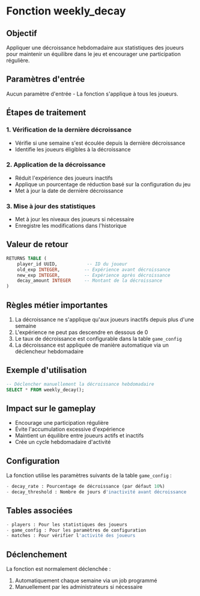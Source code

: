 # Fonction weekly_decay

## Objectif
Appliquer une décroissance hebdomadaire aux statistiques des joueurs pour maintenir un équilibre dans le jeu et encourager une participation régulière.

## Paramètres d'entrée
Aucun paramètre d'entrée - La fonction s'applique à tous les joueurs.

## Étapes de traitement

### 1. Vérification de la dernière décroissance
- Vérifie si une semaine s'est écoulée depuis la dernière décroissance
- Identifie les joueurs éligibles à la décroissance

### 2. Application de la décroissance
- Réduit l'expérience des joueurs inactifs
- Applique un pourcentage de réduction basé sur la configuration du jeu
- Met à jour la date de dernière décroissance

### 3. Mise à jour des statistiques
- Met à jour les niveaux des joueurs si nécessaire
- Enregistre les modifications dans l'historique

## Valeur de retour
```sql
RETURNS TABLE (
    player_id UUID,           -- ID du joueur
    old_exp INTEGER,         -- Expérience avant décroissance
    new_exp INTEGER,         -- Expérience après décroissance
    decay_amount INTEGER     -- Montant de la décroissance
)
```

## Règles métier importantes
1. La décroissance ne s'applique qu'aux joueurs inactifs depuis plus d'une semaine
2. L'expérience ne peut pas descendre en dessous de 0
3. Le taux de décroissance est configurable dans la table `game_config`
4. La décroissance est appliquée de manière automatique via un déclencheur hebdomadaire

## Exemple d'utilisation
```sql
-- Déclencher manuellement la décroissance hebdomadaire
SELECT * FROM weekly_decay();
```

## Impact sur le gameplay
- Encourage une participation régulière
- Évite l'accumulation excessive d'expérience
- Maintient un équilibre entre joueurs actifs et inactifs
- Crée un cycle hebdomadaire d'activité

## Configuration
La fonction utilise les paramètres suivants de la table `game_config` :
```sql
- decay_rate : Pourcentage de décroissance (par défaut 10%)
- decay_threshold : Nombre de jours d'inactivité avant décroissance
```

## Tables associées
```sql
- players : Pour les statistiques des joueurs
- game_config : Pour les paramètres de configuration
- matches : Pour vérifier l'activité des joueurs
```

## Déclenchement
La fonction est normalement déclenchée :
1. Automatiquement chaque semaine via un job programmé
2. Manuellement par les administrateurs si nécessaire 